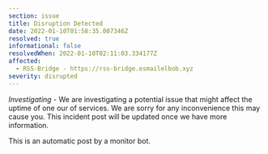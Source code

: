 ```yaml
---
section: issue
title: Disruption Detected
date: 2022-01-10T01:58:35.007346Z
resolved: true
informational: false
resolvedWhen: 2022-01-10T02:11:03.334177Z
affected:
  - RSS-Bridge - https://rss-bridge.esmailelbob.xyz
severity: disrupted
---
```

*Investigating* - We are investigating a potential issue that might affect the uptime of one our of services. We are sorry for any inconvenience this may cause you. This incident post will be updated once we have more information.

This is an automatic post by a monitor bot.
        